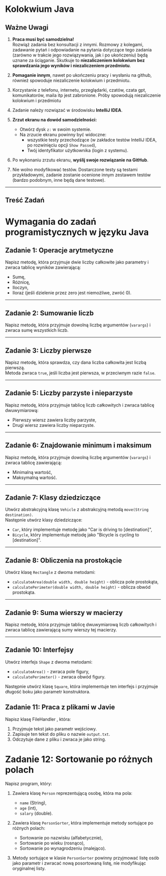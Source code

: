 # Kolokwium Java

## Ważne Uwagi

1. **Praca musi być samodzielna!**  
   Rozwiąż zadania bez konsultacji z innymi. Rozmowy z kolegami, zadawanie pytań i odpowiadanie na pytania dotyczące tego zadania
   (zarówno w trakcie jego rozwiązywania, jak i po ukończeniu) będą uznane za ściąganie. Skutkuje to **niezaliczeniem kolokwium bez sprawdzania jego wyników i niezaliczeniem przedmiotu**.

2. **Pomaganie innym**, nawet po ukończeniu pracy i wysłaniu na github, również spowoduje niezaliczenie kolokwium i przedmiotu.

3. Korzystanie z telefonu, internetu, przeglądarki, czatów, czata gpt, komunikatorów, maila itp jest zabronione. Próby spowodują niezaliczenie kolokwium i przedmiotu

4. Zadanie należy rozwiązać w środowisku **IntelliJ IDEA**.

5. **Zrzut ekranu na dowód samodzielności:**
   - Otwórz dysk `z:` w swoim systemie.
   - Na zrzucie ekranu powinny być widoczne:
      - wszystkie testy przechodzące (w zakładce testów IntelliJ IDEA, po rozwinięciu opcji `Show Passed`),
      - Twój identyfikator użytkownika (login z systemu).

6. Po wykonaniu zrzutu ekranu, **wyślij swoje rozwiązanie na GitHub**.

7. Nie wolno modyfikować testów. Dostarczone testy są testami przykładowymi, zadanie zostanie ocenione innym zestawem testów (bardzo podobnym, inne będą dane testowe).


---

## Treść Zadań

# Wymagania do zadań programistycznych w języku Java

## Zadanie 1: Operacje arytmetyczne
Napisz metodę, która przyjmuje dwie liczby całkowite jako parametry i zwraca tablicę wyników zawierającą:
- Sumę,
- Różnicę,
- Iloczyn,
- Iloraz (jeśli dzielenie przez zero jest niemożliwe, zwróć 0).

---

## Zadanie 2: Sumowanie liczb
Napisz metodę, która przyjmuje dowolną liczbę argumentów (`varargs`) i zwraca sumę wszystkich liczb.

---

## Zadanie 3: Liczby pierwsze
Napisz metodę, która sprawdza, czy dana liczba całkowita jest liczbą pierwszą.  
Metoda zwraca `true`, jeśli liczba jest pierwsza, w przeciwnym razie `false`.

---

## Zadanie 5: Liczby parzyste i nieparzyste
Napisz metodę, która przyjmuje tablicę liczb całkowitych i zwraca tablicę dwuwymiarową:
- Pierwszy wiersz zawiera liczby parzyste,
- Drugi wiersz zawiera liczby nieparzyste.

---

## Zadanie 6: Znajdowanie minimum i maksimum
Napisz metodę, która przyjmuje dowolną liczbę argumentów (`varargs`) i zwraca tablicę zawierającą:
- Minimalną wartość,
- Maksymalną wartość.

---

## Zadanie 7: Klasy dziedziczące
Utwórz abstrakcyjną klasę `Vehicle` z abstrakcyjną metodą `move(String destination)`.  
Następnie utwórz klasy dziedziczące:
- `Car`, który implementuje metodę jako "Car is driving to [destination]",
- `Bicycle`, który implementuje metodę jako "Bicycle is cycling to [destination]".

---

## Zadanie 8: Obliczenia na prostokącie
Utwórz klasę `Rectangle` z dwoma metodami:
- `calculateArea(double width, double height)` - oblicza pole prostokąta,
- `calculatePerimeter(double width, double height)` - oblicza obwód prostokąta.

---

## Zadanie 9: Suma wierszy w macierzy
Napisz metodę, która przyjmuje tablicę dwuwymiarową liczb całkowitych i zwraca tablicę zawierającą sumy wierszy tej macierzy.

---

## Zadanie 10: Interfejsy
Utwórz interfejs `Shape` z dwoma metodami:
- `calculateArea()` - zwraca pole figury,
- `calculatePerimeter()` - zwraca obwód figury.

Następnie utwórz klasę `Square`, która implementuje ten interfejs i przyjmuje długość boku jako parametr konstruktora.

## Zadanie 11: Praca z plikami w Javie

Napisz klasę FileHandler , która:

1. Przyjmuje tekst jako parametr wejściowy.
2. Zapisuje ten tekst do pliku o nazwie `output.txt`.
3. Odczytuje dane z pliku i zwraca je jako string.

# Zadanie 12: Sortowanie po różnych polach

Napisz program, który:

1. Zawiera klasę `Person` reprezentującą osobę, która ma pola:
   - `name` (String),
   - `age` (int),
   - `salary` (double).

2. Zawiera klasę `PersonSorter`, która implementuje metody sortujące po różnych polach:
   - Sortowanie po nazwisku (alfabetycznie),
   - Sortowanie po wieku (rosnąco),
   - Sortowanie po wynagrodzeniu (malejąco).

3. Metody sortujące w klasie `PersonSorter` powinny przyjmować listę osób jako parametr i zwracać nową posortowaną listę, nie modyfikując oryginalnej listy.